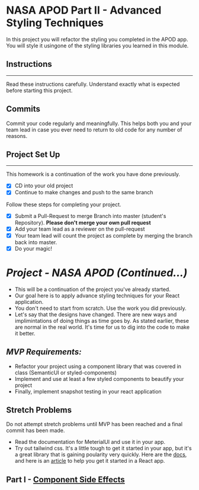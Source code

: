 # NASA APOD Part II - Advanced Styling Techniques

In this project you will refactor the styling you completed in the APOD app. You will style it usingone of the styling libraries you learned in this module.

## Instructions

---

Read these instructions carefully. Understand exactly what is expected before starting this project.

## Commits

Commit your code regularly and meaningfully. This helps both you and your team lead in case you ever need to return to old code for any number of reasons.

## Project Set Up

---

This homework is a continuation of the work you have done previously.

- [x] CD into your old project
- [x] Continue to make changes and push to the same branch

Follow these steps for completing your project.

- [x] Submit a Pull-Request to merge Branch into master (student's Repository). **Please don't merge your own pull request**
- [x] Add your team lead as a reviewer on the pull-request
- [x] Your team lead will count the project as complete by merging the branch back into master.
- [x] Do your magic!

# _Project - NASA APOD (Continued...)_

- This will be a continuation of the project you've already started.
- Our goal here is to apply advance styling techniques for your React application.
- You don't need to start from scratch. Use the work you did previously.
- Let's say that the designs have changed. There are new ways and implimintations of doing things as time goes by. As stated earlier, these are normal in the real world. It's time for us to dig into the code to make it better.

## _MVP Requirements:_

- Refactor your project using a component library that was covered in class (SemanticUI or styled-components)
- Implement and use at least a few styled components to beautify your project
- Finally, implement snapshot testing in your react application

## Stretch Problems

Do not attempt stretch problems until MVP has been reached and a final commit has been made.

- Read the documentation for MeterialUI and use it in your app.
- Try out tailwind css. It's a little tough to get it started in your app, but it's a great library that is gaining poularity very quickly. Here are the [docs](https://tailwindcss.com/), and here is an [article](https://medium.com/@mikeeeeeeey/create-react-app-tailwind-css-feat-postcss-631d9e33ba8c) to help you get it started in a React app.

## Part I - [Component Side Effects](README.md)
